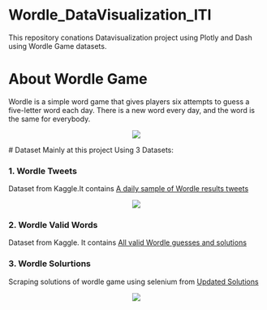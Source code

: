 # Wordle_DataVisualization_ITI
This repository conations Datavisualization project using Plotly and Dash using Wordle Game datasets.
# About Wordle Game
<p> Wordle is a simple word game that gives players six attempts to guess a five-letter word each day. There is a new word every day, and the word is the same for everybody.</p>
<p align="center">
  <img src="https://goodwordnews.com/wp-content/uploads/2022/02/1644629463_wordle_website_screenshot_new_1641474361623.jpg"/>
</p>
# Dataset
Mainly at this project Using 3 Datasets:
<h3>1. Wordle Tweets </h3>
Dataset from Kaggle.It contains <a href="https://www.kaggle.com/datasets/benhamner/wordle-tweets">A daily sample of Wordle results tweets </a>
<p align="center">
  <img src="https://miro.medium.com/max/875/1*nVAZxD8XfgU0nm7fgdPiwg.png"/>
</p>
<h3>2. Wordle Valid Words </h3>
Dataset from Kaggle. It contains <a href="https://www.kaggle.com/datasets/bcruise/wordle-valid-words">All valid Wordle guesses and solutions</a>
<h3>3. Wordle Solurtions </h3>
Scraping solutions of wordle game using selenium from <a href="https://screenrant.com/wordle-answers-updated-word-puzzle-guide/">Updated Solutions</a>
<p align="center">
  <img src="https://static0.srcdn.com/wordpress/wp-content/uploads/2022/01/Wordle-answers-screen-feature.jpg?q=50&fit=crop&w=480&h=300&dpr=1.5 480w"/>
</p>

